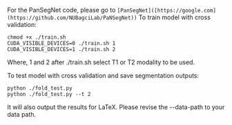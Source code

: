 For the PanSegNet code, please go to `[PanSegNet]([https://google.com](https://github.com/NUBagciLab/PaNSegNet))`
To train model with cross validation:

    chmod +x ./train.sh
    CUDA_VISIBLE_DEVICES=0 ./train.sh 1
    CUDA_VISIBLE_DEVICES=1 ./train.sh 2
Where, 1 and 2 after ./train.sh select T1 or T2 modality to be used.

To test model with cross validation and save segmentation outputs:

    python ./fold_test.py
    python ./fold_test.py --t 2
It will also output the results for LaTeX.
Please revise the --data-path to your data path.
